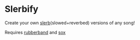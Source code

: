 # Slerbify

Create your own [slerb](https://www.youtube.com/watch?v=oJIaDZY_gxI)(slowed+reverbed) versions of any song!


Requires [rubberband](https://github.com/breakfastquay/rubberband) and [sox](http://sox.sourceforge.net/sox.html)
